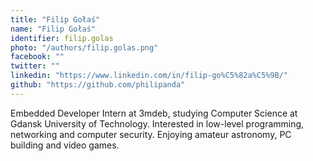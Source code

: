 ```yaml
---
title: "Filip Gołaś"
name: "Filip Gołaś"
identifier: filip.golas
photo: "/authors/filip.golas.png"
facebook: ""
twitter: ""
linkedin: "https://www.linkedin.com/in/filip-go%C5%82a%C5%9B/"
github: "https://github.com/philipanda"
---
```


Embedded Developer Intern at 3mdeb, studying Computer Science
at Gdansk University of Technology. Interested in low-level
programming, networking and computer security.
Enjoying amateur astronomy, PC building and video games.
